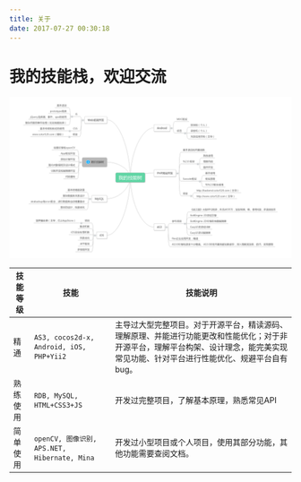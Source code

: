 ```yaml
---
title: 关于
date: 2017-07-27 00:30:18
---
```



# 我的技能栈，欢迎交流

![我的技能树](/images/idx/my_dev_stack.png)

| 技能等级 | 技能 | 技能说明 |
|----------|------|----------|
| 精通     | `AS3, cocos2d-x, Android, iOS, PHP+Yii2`| 主导过大型完整项目。对于开源平台，精读源码、理解原理、并能进行功能更改和性能优化；对于非开源平台，理解平台构架、设计理念，能完美实现常见功能、针对平台进行性能优化、规避平台自有bug。 |
|    熟练使用 |`RDB, MySQL, HTML+CSS3+JS` | 开发过完整项目，了解基本原理，熟悉常见API       | 
|    简单使用      |  `openCV, 图像识别, APS.NET, Hibernate, Mina` | 开发过小型项目或个人项目，使用其部分功能，其他功能需要查阅文档。    | 
